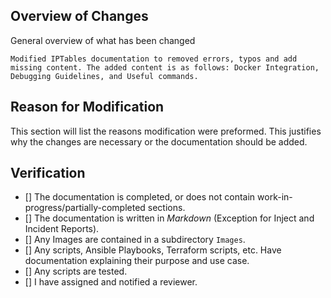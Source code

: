 ## Overview of Changes

General overview of what has been changed
```
Modified IPTables documentation to removed errors, typos and add missing content. The added content is as follows: Docker Integration, Debugging Guidelines, and Useful commands.
```

## Reason for Modification

This section will list the reasons modification were preformed. This justifies why the changes are necessary or the documentation should be added.

## Verification

* [] The documentation is completed, or does not contain work-in-progress/partially-completed sections.
* [] The documentation is written in *Markdown* (Exception for Inject and Incident Reports).
* [] Any Images are contained in a subdirectory `Images`.
* [] Any scripts, Ansible Playbooks, Terraform scripts, etc. Have documentation explaining their purpose and use case.
* [] Any scripts are tested.
* [] I have assigned and notified a reviewer.